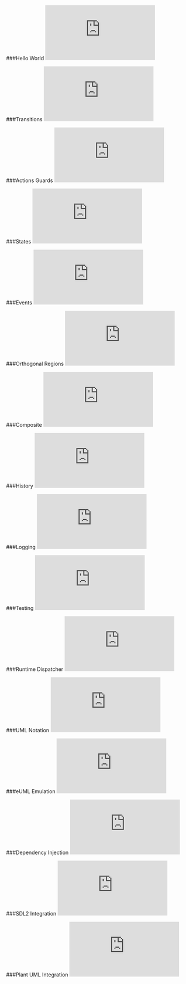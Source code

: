 ###Hello World
![CPP](https://raw.githubusercontent.com/boost-experimental/msm-lite/master/example/hello_world.cpp)

###Transitions
![CPP](https://raw.githubusercontent.com/boost-experimental/msm-lite/master/example/transitions.cpp)

###Actions Guards
![CPP](https://raw.githubusercontent.com/boost-experimental/msm-lite/master/example/actions_guards.cpp)

###States
![CPP](https://raw.githubusercontent.com/boost-experimental/msm-lite/master/example/states.cpp)

###Events
![CPP](https://raw.githubusercontent.com/boost-experimental/msm-lite/master/example/events.cpp)

###Orthogonal Regions
![CPP](https://raw.githubusercontent.com/boost-experimental/msm-lite/master/example/orthogonal_regions.cpp)

###Composite
![CPP](https://raw.githubusercontent.com/boost-experimental/msm-lite/master/example/composite.cpp)

###History
![CPP](https://raw.githubusercontent.com/boost-experimental/msm-lite/master/example/history.cpp)

###Logging
![CPP](https://raw.githubusercontent.com/boost-experimental/msm-lite/master/example/logging.cpp)

###Testing
![CPP](https://raw.githubusercontent.com/boost-experimental/msm-lite/master/example/testing.cpp)

###Runtime Dispatcher
![CPP](https://raw.githubusercontent.com/boost-experimental/msm-lite/master/example/dispatch_table.cpp)

###UML Notation
![CPP](https://raw.githubusercontent.com/boost-experimental/msm-lite/master/example/uml_notation.cpp)

###eUML Emulation
![CPP](https://raw.githubusercontent.com/boost-experimental/msm-lite/master/example/euml_emulation.cpp)

###Dependency Injection
![CPP](https://raw.githubusercontent.com/boost-experimental/msm-lite/master/example/dependency_injection.cpp)

###SDL2 Integration
![CPP](https://raw.githubusercontent.com/boost-experimental/msm-lite/master/example/sdl2.cpp)

###Plant UML Integration
![CPP](https://raw.githubusercontent.com/boost-experimental/msm-lite/master/example/plant_uml.cpp)

